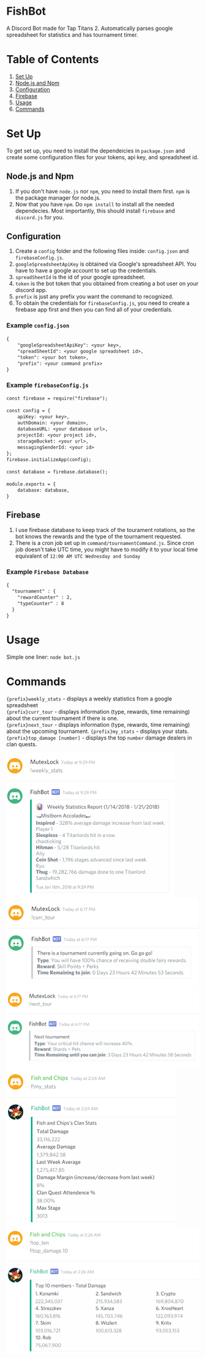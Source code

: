 # FishBot #
A Discord Bot made for Tap Titans 2. Automatically parses google spreadsheet for statistics and has tournament timer.

# Table of Contents
1. [Set Up](#setUp)
2. [Node.js and Npm](#npm)
3. [Configuration](#config)
4. [Firebase](#firebase)
5. [Usage](#usage)
6. [Commands](#commands)

# Set Up <a name="setUp"></a> #
To get set up, you need to install the dependeicies in `package.json` and create some configuration files for your tokens, api key, and spreadsheet id.

## Node.js and Npm <a name="npm"></a> ##
1. If you don't have `node.js` nor `npm`, you need to install them first. `npm` is the package manager for node.js.
2. Now that you have `npm`. Do `npm install` to install all the needed dependecies. Most importantly, this should install `firebase` and `discord.js` for you.

## Configuration <a name="config"></a> ##
1. Create a `config` folder and the following files inside: `config.json` and `firebaseConfig.js`. 
2. `googleSpreadsheetApiKey` is obtained via Google's spreadsheet API. You have to have a google account to set up the credentials.
3. `spreadSheetId` is the id of your google spreadsheet.
4. `token` is the bot token that you obtained from creating a bot user on your discord app.
5. `prefix` is just any prefix you want the command to recognized.
6. To obtain the credentials for `firebaseConfig.js`, you need to create a firebase app first and then you can find all of your credentials.

### Example `config.json` ###
```
{
	"googleSpreadsheetApiKey": <your key>,
	"spreadSheetId": <your google spreadsheet id>,
	"token": <your bot token>,
	"prefix": <your command prefix>
}
```

### Example `firebaseConfig.js` ###
```
const firebase = require("firebase");

const config = {
	apiKey: <your key>,
	authDomain: <your domain>,
	databaseURL: <your database url>,
	projectId: <your project id>,
	storageBucket: <your url>,
	messagingSenderId: <your id>
};
firebase.initializeApp(config);

const database = firebase.database();

module.exports = {
	database: database,
}
```

## Firebase <a name="firebase"></a> ##
1. I use firebase database to keep track of the tourament rotations, so the bot knows the rewards and the type of the tournament requested.
2. There is a cron job set up in `command/tournamentCommand.js`. Since cron job doesn't take UTC time, you might have to modify it to your local time equivalent of `12:00 AM UTC Wednesday and Sunday`

### Example `Firebase Database` ###
```
{
  "tournament" : {
    "rewardCounter" : 2,
    "typeCounter" : 8
  }
}
```
# Usage <a name="usage"></a> #
Simple one liner: `node bot.js`

# Commands <a name="commands"></a> #
`{prefix}weekly_stats` - displays a weekly statistics from a google spreadsheet<br>
`{prefix}curr_tour` - displays information (type, rewards, time remaining) about the current tournament if there is one.<br>
`{prefix}next_tour` - displays information (type, rewards, time remaining) about the upcoming tournament.
`{prefix}my_stats` - displays your stats.
`{prefix}top_damage [number]` - displays the top `number` damage dealers in clan quests.

![weekly_stats](assets/fishbot_weekly_stats.png "weekly_stats")<br>
![curr_tour](assets/fishbot_curr_tour.png "curr_tour")<br>
![next_tour](assets/fishbot_next_tour.png "next_tour")<br>
![my_stats](assets/fishbot_my_stats.png "my_stats")<br>
![top_damage 10](assets/fishbot_top_damage_ten.png "top damage 10")
